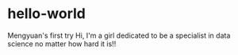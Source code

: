 # hello-world
Mengyuan's first try
Hi, I'm a girl dedicated to be a specialist in data science no matter how hard it is!!
